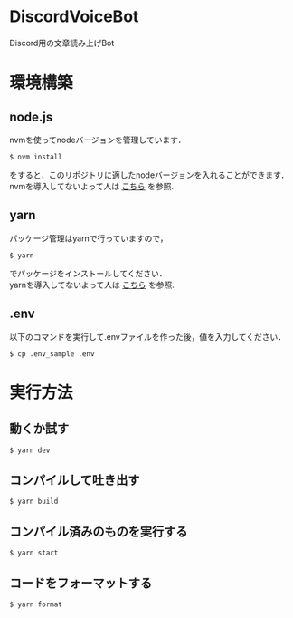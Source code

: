 # DiscordVoiceBot
Discord用の文章読み上げBot

# 環境構築
## node.js
nvmを使ってnodeバージョンを管理しています．
```
$ nvm install
```
をすると，このリポジトリに適したnodeバージョンを入れることができます．  
nvmを導入してないよって人は [こちら](https://github.com/nvm-sh/nvm) を参照.

## yarn
パッケージ管理はyarnで行っていますので，
```
$ yarn
```
でパッケージをインストールしてください．  
yarnを導入してないよって人は [こちら](https://qiita.com/suisui654/items/1b89446e03991c7c2c3d) を参照.

## .env
以下のコマンドを実行して.envファイルを作った後，値を入力してください．
```
$ cp .env_sample .env
```

# 実行方法
## 動くか試す
```
$ yarn dev
```

## コンパイルして吐き出す
```
$ yarn build
```
## コンパイル済みのものを実行する
```
$ yarn start
```
## コードをフォーマットする
```
$ yarn format
```